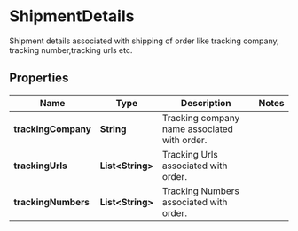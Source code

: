 

# ShipmentDetails

Shipment details associated with shipping of order like tracking company, tracking number,tracking urls etc.

## Properties

| Name | Type | Description | Notes |
|------------ | ------------- | ------------- | -------------|
|**trackingCompany** | **String** | Tracking company name associated with order. |  |
|**trackingUrls** | **List&lt;String&gt;** | Tracking Urls associated with order. |  |
|**trackingNumbers** | **List&lt;String&gt;** | Tracking Numbers associated with order. |  |



